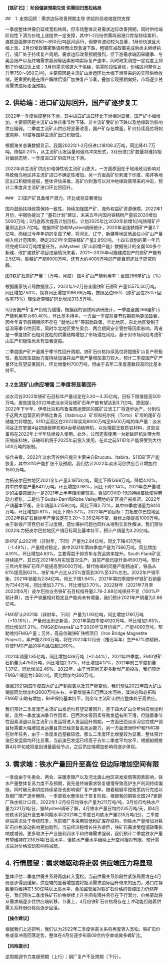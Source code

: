 **【铁矿石】： 阶段偏紧预期兑现 供需回归宽松格局**


##　1.  走势回顾：需求边际改善预期主导 供给阶段收缩提供支撑

一季度整体供需仍延续宽松格局，但市场整体交易需求边际改善预期，同时供给端阶段性下滑为价格上涨提供一定支撑，其中1-2月份供需两弱港口库存持续累积，连铁盘面整体在650～850元/吨区间运行，但整体波动较为显著，1月份快速且大幅上涨，2月份受政策密集调控而出现急速下跌，粗钢压减政策完成后尚未继续执行，钢厂处于持续复产周期，需求边际改善预期强烈，但下游需求端因采暖季、冬奥会限产以及终端需求羸弱等因素影响实际复产速率，同时政策调控一定程度上抑制了价格过快上涨；3月份需求增速大于供给，供需阶段性紧张，价格区间整体上升至750～950元/吨，主要原因是主流矿山发运环比大幅下滑带来的的实际供给收缩，更重要的是在限产解除后钢厂加快复产节奏，叠加宏观预期向好，市场逐步兑现需求边际走强预期。


## 2. 供给端：进口矿边际回升，国产矿逐步复工

2022年一季度供应整体下滑，其中进口矿进口环比下滑相对显著，国产矿小幅增加，主要原因是主流矿山供应季节性下降、非主流矿受矿价下跌以及地缘政治影响供应偏弱。二季度主流矿山供应将显著改善，国产矿存在增量，矿价持续高位将刺激南非、印度等国非主流矿出口积极性。

根据海关总署数据显示，我国2022年1-2月份进口18108.3万吨，同比降41.7万吨，降幅0.23%，从主流矿山发运量和俄乌冲突形式，3月份进口矿数量将维持相对偏弱态势，一季度进口矿供应环比下滑。


2022年非主流矿供应价格弹性较主流矿山更大，一方面原因在于地缘政治影响对导致俄乌地区非主流矿进口不确定性增加，另一方面高矿价刺激下印度、南非等地区出口积极性提振，整体评估来看，高矿价刺激可以对冲地缘政策带来的冲击，预计二季度非主流矿进口环比将回升。

###　2.1国产矿具备增产潜力，环比或将显著增加

国内鼓励扶持政策保持一致性，持续加强国产矿、海外权益矿资源保障。2022年1月份，中钢协提出了
"基石计划"建议，未来五年内国内铁精粉产量较2020增加5000万吨；3月底再次提高计划目标，计划2025年比2020年新增1亿吨铁精矿产量即达到3.7亿吨。根据中矿协和Mysteel调研统计，2020年全国铁精矿产量2.7亿吨，而经过今年年初的复盘了解，将河北、辽宁、新疆等地区低品位小矿山产量纳入统计范围后，确定2021年全国铁精矿产量2.85亿吨，十四五规划的第一年已经完成1500万吨增量任务。从Mysteel《矿山新增产能》数据统计的全国100多个新建、改扩建铁矿项目进展情况来看，2021～2025年可能建成投产的原矿产能有2.5亿吨，铁精矿产能6000万吨，还有大约4000万吨的产能目前还处于研究阶段。

图3铁矿石原矿产量：（万吨，月度） 图4 矿山产能利用率：全国266座矿山（%）


根据国家统计局数据显示，2022年1-2月份全国铁矿石原矿产量15575.50万吨，同比增加7.50%，换算同比增加1086.66万吨，按照品位65%（原矿品位25%\*回收率75%）理论折算精矿同比增加313.5万吨。

3月份国产矿复产仍较为缓慢，根据我的钢铁网调研统计，一季度全国266座矿山产能利用率为60.40%，环比基本持平，一方面一季度除春节假期影响更加显著，因今年春节假期期间不存在
"就地过年"等鼓励政策，华北地区、东北地区受制于低温等季节性因素，同时华北地区受冬奥会、两会期间安全管控等因素影响，再者是一季度铁矿石相对宽松的供需结构增加了市场潜在风险，基于对市场风险考虑矿山生产积极性尚未有显著提振。

二季度国产矿产量属于季节性回升周期，铁矿石价格持续高位将提振矿山复产积极性，叠加政策鼓励力度持续加强并且产能产量增加潜力较大，预计二季度国产矿产量环比有望显著回升，环比增量约700万吨，但由于去年二季度基数较高同比基本持平。

### 2.2主流矿山供应增强 二季度将显著回升

淡水河谷2022年铁矿石目标年产量设定在3.20～3.35亿吨，目标下限值提高500万吨。报告提及2022年底淡水河谷铁矿石年产能有望达到3.7亿吨，原因是，2022年下半年，伊塔比拉和布鲁库图运营区的尾矿过滤工厂将逐步达产，分别位于这两大运营区的伊塔比鲁苏（Itabiruçu）矿坝和托尔托（Torto）矿坝的尾矿存储能力将增加。S11D运营区在2022年实现8000万吨至8500万吨的年产量：淡水河谷正在安装4台初级破碎机和4台移动破碎机，以处理碧玉铁质岩材料，这些设备将在2022年上半年陆续投入使用。此外，公司还需使用一台新破碎机处理大型压缩废料块，该破碎机将于2025年前投入使用，在此之前S11D年产能将受到大约500万吨的限制。

综合来看，2022年淡水河谷供应提升主要来自Brucutu、Itabira、S11D矿区产能恢复，其中S11D产能扩张不及预期，我们估计2022年淡水河谷供应合计增加约1500万吨。

力拓皮尔巴拉地区2021全年产量3.1973亿吨，同比下降1368万吨，降幅4.10%。其中四季度产量8412万吨，环比增加0.98%，同比下降2.14%。2021年总产量减少的主要原因为一是2021年上半年降雨量较高，叠加COVID-19的持续蔓延使得劳动力紧张，二是位于Gudai-Darri和Robe
Valley两地的矿区投产被推迟。2022年产销基本平衡，全年销量3.2159亿吨，同比下降2.72%，其中四季度销量为8410万吨，环比增加0.81%，同比下降5.37%。2022年产销目标：力拓皮尔巴拉地区2022年铁矿石目标年产量设定在3.20～3.35亿吨不变，目标上限提高1000万吨。由于新投产项目仍处于过度期，遗址保护问题也同样未得到实质性解决，我们预估2022年力拓皮尔巴拉地区产销目标同比基本持平，预计产销量为3.20亿吨。

BHP矿山2021年（非财年，下同）产量为2.84亿吨，同比下降431万吨（-1.49%），产量相对稳定，其中2021年第四季度产量为7386万吨，同比增加4.91%，环比增加4.63%。主要得益于卸货车与货运效率提升。South
Flank矿区持续提产，其已在2021年5月实现首次生产，目前产能已提升至4500万吨，预计三年内年铁矿石年产能提高至8000万吨，替代枯竭的同量产能杨迪矿，铁品从61%提高到62%，块矿年产占比从25%提高到30%至33%左右。2022年产销平衡，2021年销量为2.84亿吨，同比下降1.94%，2021年第四季度BHP铁矿石销量为7344万吨，同比增加3.77%，环比增加3.70%。2022财年（2021年7月至2022年6月）皮尔巴拉业务铁矿石目标指导量2.78-2.88亿吨保持不变（100%产销计算），由于产销量相对稳定且产能尚未有增量，我们预计2021年产销量为2.86亿吨。

FMG矿山2021年（非财年，下同）产量为1.93亿吨，同比增加1780万吨（+10.15%），产量创出历史新高，2021年第四季度4920万吨，环比增加1.65%，同比增加11.31%。FMG的Eliwana矿山于2020年12月份投产，产能4000万吨，帮助维持FMG产量；另外，高品位磁铁矿铁桥项目（Iron
Bridge Magnetite
Project），年产能2200万吨，将在2022年12月份（推迟半年）生产67%铁精粉，将使FMG产品的平均品位超过60%。

2021年销量1.85亿吨，同比增加439万吨（+2.44%），2021年四季度，FMG铁矿石销量为4750万吨，同比增加2.37%，环比增加4.17%，2021年前三季度销量1.37亿，同比增加2.46%。2022年，由于当前尚无更多新增产能投放，我们预计FMG产销量为1.88亿吨，同比增加约300万吨。


根据2021第四季度四大矿山产销报告以及其产能变动，我们预估2022年四大矿山销量同比增加约2000万吨左右，主要增量来自巴西淡水河谷，澳洲必和必拓和FMG矿山略有增加，BHP保持基本持平，则全年主流矿山供应整体处于高供应。

我们预计二季度澳巴主流矿山发运均有望显著回升，基于四大矿山全年供应增加判断，虽然一季度澳洲季节性因素、巴西洪水等因素导致发运有所下滑，但随着季节性因素消退以及主流矿山发运将进入发运回升周期，一方面巴西淡水河谷完成产销目标需要大幅增加发运量且其已经具备高发运能力，另一方面澳洲BHP和FMG存在财年任务，由于一季度发运基数较低，那么二季度环比增量较为显著，整体预计澳巴发运周均环比显著，当前澳巴发运已经高于去年二季度平均水平，根据船期推算4月中旬或将是到港量最低节点，之后供应端增加影响将逐步体现。


## 3. 需求端：铁水产量回升至高位 但边际增加空间有限

一季度由于冬奥会、两会、采暖季限产以及河北唐山地区突发疫情等因素影响，铁水产量整体复苏力度不及预期，首先是终端需求恢复缓慢导致高炉生产利润持续偏低，同时碳元素供应持续紧张也影响钢厂复产速率。随着粗钢平控政策执行完成以及钢厂限产逐步解除，一季度铁水整体处于恢复阶段，根据我的钢铁全国247家钢厂铁水统计口径，2022年1-2月份日均铁水产量为211万吨/吨，3月份日均铁水产量为221万吨/日，据Mysteel调研了解，4月铁水产量日均约235万吨/天，即4月份铁水将回升至去年同期水平(2021年二季度日均铁水产量235万吨/日)，二季度终端需求处于传统旺季，当前钢厂多采用较低粉矿库存结构，则铁水产量增加对铁矿石价格波动影响更加剧烈，当前经济稳增长任务艰巨，铁矿石需求受粗钢政策影响或减弱，更多取决于产业链利润水平和终端需求强弱，我们预计二季度铁水产量有望维持在235万吨/日高水平，但铁水产量水平继续上升空间相对有限，预计需求端对价格波动影响将减弱。


## 4. 行情展望：需求端驱动将走弱 供应端压力将显现

整体评估二季度供需关系将再度转入宽松，当前供需关系阶段性紧张局面或在4月份逐步得到缓解，供应端的显著增加或将抵消需求边际回升带来的压力，港口库存数量将维持在1.50亿吨以上高水平，叠加监管层对铁矿石价格的管控压力仍然存在，我们预估二季度铁矿石价格继续上升空间有限并且存在下行潜力，价格驱动将从需求端逐步往供应端转移，节奏上，4月份铁矿石价格将存在上冲动能但随着供需关系转弱价格而逐步回落。

**【操作建议】**

根据我们上述研判，我们认为2022年二季度供需关系将再度转入宽松，铁矿石价格或呈冲高回落走势，整体在4月份逐步布局09合约空单或做多螺矿比。

**【风险提示】**

逆周期调节力度超预期（上行）；钢厂复产不及预期（下行）。
